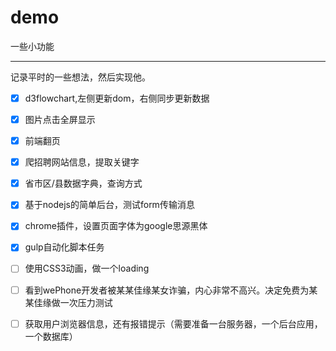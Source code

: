 # demo
一些小功能

---
记录平时的一些想法，然后实现他。

 - [x] d3flowchart,左侧更新dom，右侧同步更新数据

 - [x] 图片点击全屏显示

 - [x] 前端翻页

 - [x] 爬招聘网站信息，提取关键字  

 - [x] 省市区/县数据字典，查询方式

 - [x] 基于nodejs的简单后台，测试form传输消息

 - [x] chrome插件，设置页面字体为google思源黑体

 - [x] gulp自动化脚本任务

 - [ ] 使用CSS3动画，做一个loading

 - [ ] 看到wePhone开发者被某某佳缘某女诈骗，内心非常不高兴。决定免费为某某佳缘做一次压力测试

 - [ ] 获取用户浏览器信息，还有报错提示（需要准备一台服务器，一个后台应用，一个数据库）
